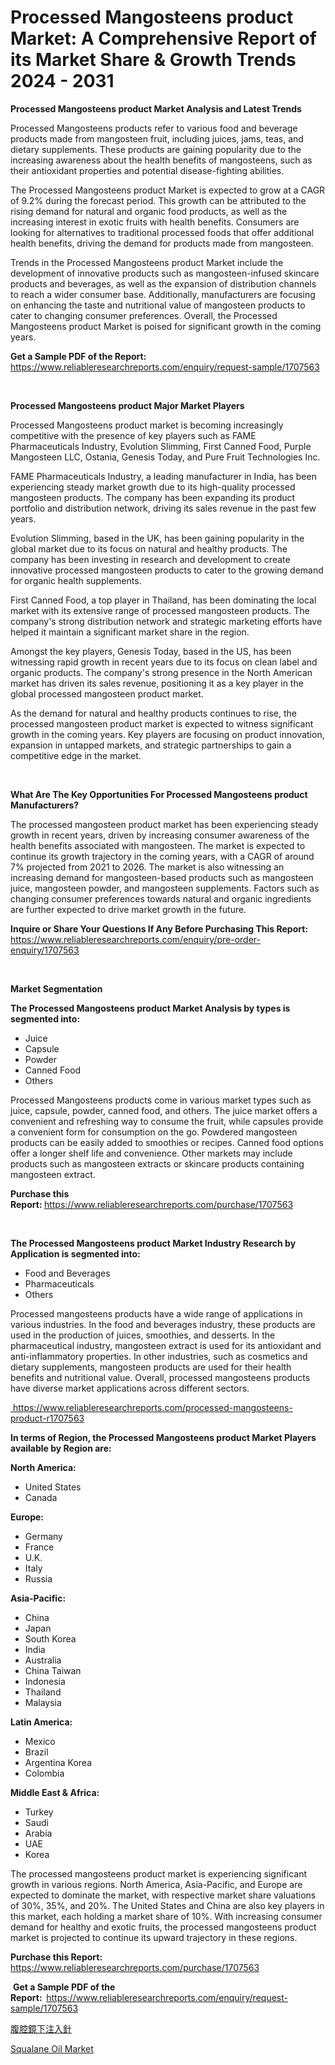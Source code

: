 <p><h1>Processed Mangosteens product Market: A Comprehensive Report of its Market Share & Growth Trends 2024 - 2031</h1></p><p><strong>Processed Mangosteens product Market Analysis and Latest Trends</strong></p>
<p><p>Processed Mangosteens products refer to various food and beverage products made from mangosteen fruit, including juices, jams, teas, and dietary supplements. These products are gaining popularity due to the increasing awareness about the health benefits of mangosteens, such as their antioxidant properties and potential disease-fighting abilities.</p><p>The Processed Mangosteens product Market is expected to grow at a CAGR of 9.2% during the forecast period. This growth can be attributed to the rising demand for natural and organic food products, as well as the increasing interest in exotic fruits with health benefits. Consumers are looking for alternatives to traditional processed foods that offer additional health benefits, driving the demand for products made from mangosteen.</p><p>Trends in the Processed Mangosteens product Market include the development of innovative products such as mangosteen-infused skincare products and beverages, as well as the expansion of distribution channels to reach a wider consumer base. Additionally, manufacturers are focusing on enhancing the taste and nutritional value of mangosteen products to cater to changing consumer preferences. Overall, the Processed Mangosteens product Market is poised for significant growth in the coming years.</p></p>
<p><strong>Get a Sample PDF of the Report:&nbsp;</strong> <a href="https://www.reliableresearchreports.com/enquiry/request-sample/1707563">https://www.reliableresearchreports.com/enquiry/request-sample/1707563</a></p>
<p>&nbsp;</p>
<p><strong>Processed Mangosteens product Major Market Players</strong></p>
<p><p>Processed Mangosteens product market is becoming increasingly competitive with the presence of key players such as FAME Pharmaceuticals Industry, Evolution Slimming, First Canned Food, Purple Mangosteen LLC, Ostania, Genesis Today, and Pure Fruit Technologies Inc.</p><p>FAME Pharmaceuticals Industry, a leading manufacturer in India, has been experiencing steady market growth due to its high-quality processed mangosteen products. The company has been expanding its product portfolio and distribution network, driving its sales revenue in the past few years.</p><p>Evolution Slimming, based in the UK, has been gaining popularity in the global market due to its focus on natural and healthy products. The company has been investing in research and development to create innovative processed mangosteen products to cater to the growing demand for organic health supplements.</p><p>First Canned Food, a top player in Thailand, has been dominating the local market with its extensive range of processed mangosteen products. The company's strong distribution network and strategic marketing efforts have helped it maintain a significant market share in the region.</p><p>Amongst the key players, Genesis Today, based in the US, has been witnessing rapid growth in recent years due to its focus on clean label and organic products. The company's strong presence in the North American market has driven its sales revenue, positioning it as a key player in the global processed mangosteen product market.</p><p>As the demand for natural and healthy products continues to rise, the processed mangosteen product market is expected to witness significant growth in the coming years. Key players are focusing on product innovation, expansion in untapped markets, and strategic partnerships to gain a competitive edge in the market.</p></p>
<p>&nbsp;</p>
<p><strong>What Are The Key Opportunities For Processed Mangosteens product Manufacturers?</strong></p>
<p><p>The processed mangosteen product market has been experiencing steady growth in recent years, driven by increasing consumer awareness of the health benefits associated with mangosteen. The market is expected to continue its growth trajectory in the coming years, with a CAGR of around 7% projected from 2021 to 2026. The market is also witnessing an increasing demand for mangosteen-based products such as mangosteen juice, mangosteen powder, and mangosteen supplements. Factors such as changing consumer preferences towards natural and organic ingredients are further expected to drive market growth in the future.</p></p>
<p><strong>Inquire or Share Your Questions If Any Before Purchasing This Report:</strong> <a href="https://www.reliableresearchreports.com/enquiry/pre-order-enquiry/1707563">https://www.reliableresearchreports.com/enquiry/pre-order-enquiry/1707563</a></p>
<p>&nbsp;</p>
<p><strong>Market Segmentation</strong></p>
<p><strong>The Processed Mangosteens product Market Analysis by types is segmented into:</strong></p>
<p><ul><li>Juice</li><li>Capsule</li><li>Powder</li><li>Canned Food</li><li>Others</li></ul></p>
<p><p>Processed Mangosteens products come in various market types such as juice, capsule, powder, canned food, and others. The juice market offers a convenient and refreshing way to consume the fruit, while capsules provide a convenient form for consumption on the go. Powdered mangosteen products can be easily added to smoothies or recipes. Canned food options offer a longer shelf life and convenience. Other markets may include products such as mangosteen extracts or skincare products containing mangosteen extract.</p></p>
<p><strong>Purchase this Report:&nbsp;</strong><a href="https://www.reliableresearchreports.com/purchase/1707563">https://www.reliableresearchreports.com/purchase/1707563</a></p>
<p>&nbsp;</p>
<p><strong>The Processed Mangosteens product Market Industry Research by Application is segmented into:</strong></p>
<p><ul><li>Food and Beverages</li><li>Pharmaceuticals</li><li>Others</li></ul></p>
<p><p>Processed mangosteens products have a wide range of applications in various industries. In the food and beverages industry, these products are used in the production of juices, smoothies, and desserts. In the pharmaceutical industry, mangosteen extract is used for its antioxidant and anti-inflammatory properties. In other industries, such as cosmetics and dietary supplements, mangosteen products are used for their health benefits and nutritional value. Overall, processed mangosteens products have diverse market applications across different sectors.</p></p>
<p><a href="https://www.reliableresearchreports.com/processed-mangosteens-product-r1707563">&nbsp;https://www.reliableresearchreports.com/processed-mangosteens-product-r1707563</a></p>
<p><strong>In terms of Region, the Processed Mangosteens product Market Players available by Region are:</strong></p>
<p>
    <p> <strong> North America: </strong>
        <ul>
            <li>United States</li>
            <li>Canada</li>
        </ul>
        </p> 
    <p> <strong> Europe: </strong>
        <ul>
            <li>Germany</li>
            <li>France</li>
            <li>U.K.</li>
            <li>Italy</li>
            <li>Russia</li>
        </ul>
        </p> 
    <p> <strong> Asia-Pacific: </strong>
        <ul>
            <li>China</li>
            <li>Japan</li>
            <li>South Korea</li>
            <li>India</li>
            <li>Australia</li>
            <li>China Taiwan</li>
            <li>Indonesia</li>
            <li>Thailand</li>
            <li>Malaysia</li>
        </ul>
        </p> 
    <p> <strong> Latin America: </strong>
        <ul>
            <li>Mexico</li>
            <li>Brazil</li>
            <li>Argentina Korea</li>
            <li>Colombia</li>
        </ul>
        </p> 
    <p> <strong> Middle East & Africa: </strong>
        <ul>
            <li>Turkey</li>
            <li>Saudi</li>
            <li>Arabia</li>
            <li>UAE</li>
            <li>Korea</li>
        </ul>
    </p>
    </p>
<p><p>The processed mangosteens product market is experiencing significant growth in various regions. North America, Asia-Pacific, and Europe are expected to dominate the market, with respective market share valuations of 30%, 35%, and 20%. The United States and China are also key players in this market, each holding a market share of 10%. With increasing consumer demand for healthy and exotic fruits, the processed mangosteens product market is projected to continue its upward trajectory in these regions.</p></p>
<p><strong>Purchase this Report: </strong><a href="https://www.reliableresearchreports.com/purchase/1707563">https://www.reliableresearchreports.com/purchase/1707563</a></p>
<p>&nbsp;<strong>Get a Sample PDF of the Report:&nbsp;&nbsp;</strong><a href="https://www.reliableresearchreports.com/enquiry/request-sample/1707563">https://www.reliableresearchreports.com/enquiry/request-sample/1707563</a></p>
<p><strong></strong></p>
<p><p><a href="https://github.com/vtbvgl20191192/Market-Research-Report-List-3/blob/main/9169174126668.md">腹腔鏡下注入針</a></p><p><a href="https://github.com/maesanjaya8/Market-Research-Report-List-1/blob/main/squalane-oil-market.md">Squalane Oil Market</a></p></p>